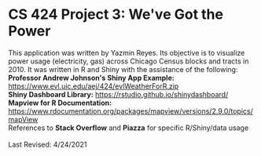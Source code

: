 # CS 424 Project 3: We've Got the Power
This application was written by Yazmin Reyes. Its objective is to visualize power usage (electricity, gas) across Chicago Census blocks and tracts in 2010. It was written in R and Shiny with the assistance of the following: <br/>
                                                                        <b>Professor Andrew Johnson's Shiny App Example:</b> https://www.evl.uic.edu/aej/424/evlWeatherForR.zip <br/>
                                                                        <b>Shiny Dashboard Library:</b> https://rstudio.github.io/shinydashboard/ <br/>
                                                                        <b>Mapview for R Documentation:</b> https://www.rdocumentation.org/packages/mapview/versions/2.9.0/topics/mapView <br/>
                                                                        References to <b>Stack Overflow</b> and <b>Piazza</b> for specific R/Shiny/data usage <br/><br/>
                                                                        Last Revised: 4/24/2021
